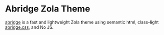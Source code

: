 # Abridge Zola Theme

[abridge](https://github.com/jieiku/abridge) is a fast and lightweight Zola theme using semantic html, class-light [abridge.css](https://github.com/jieiku/abridge.css), and No JS.
